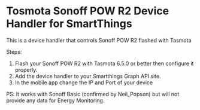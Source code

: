 # Tosmota Sonoff POW R2 Device Handler for SmartThings

This is a device handler that controls Sonoff POW R2 flashed with Tasmota

Steps:

1. Flash your Sonoff POW R2 with Tasmota 6.5.0 or better then configure it properly.
1. Add the device handler to your Smartthings Graph API site. 
1. In the mobile app change the IP and Port of your device 


PS: It works with Sonoff Basic (confirmed by Neil_Popson) but will not provide any data for Energy Monitoring.
